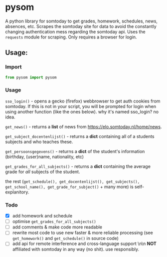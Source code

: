 # pysom
A python library for somtoday to get grades, homework, schedules, news, absences, etc. 
Scrapes the somtoday site for data to avoid the constantly changing authentication mess regarding the somtoday api.
Uses the `requests` module for scraping. Only requires a browser for login.

## Usage:

### Import
```python
from pysom import pysom
```

### Usage

`sso_login()` - opens a gecko (firefox) webbrowser to get auth cookies from somtoday. If this is not in your script, you will be prompted for login when using another function (like the ones below). why it's named sso_login? no idea.

`get_news()` - returns a **list** of news from https://elo.somtoday.nl/home/news.

`get_subject_docentenlijst()` - returns a **dict** containing all of a students subjects and who teaches these.

`get_persoonsgegevens()` - returns a **dict** of the student's information (birthday, (user)name, nationality, etc)

`get_grades_for_all_subjects()` - returns a **dict** containing the average grade for _all_ subjects of the student.

the rest (`get_schedule(), get_docentenlijst(), get_subjects(),`
`get_school_name(), get_grade_for_subject()` + many more) is self-explanitory.

### Todo
- [X] add homework and schedule
- [ ] optimise `get_grades_for_all_subjects()`
- [ ] add comments & make code more readable
- [ ] rewrite most code to use new faster & more reliable processing (see `get_homework()` and `get_schedule()` in source code)
- [ ] add api for remote interference and cross-language support
\n\n
**NOT** affiliated with somtoday in any way (no shit). use responsibly.
